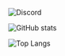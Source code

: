 ![Discord](https://img.shields.io/discord/797925849545441280?color=%237a8ece&label=Bluberry%20Base&logo=discord&logoColor=ffffff&style=for-the-badge)

![GitHub stats](https://github-readme-stats.vercel.app/api?username=echological)

![Top Langs](https://github-readme-stats.vercel.app/api/top-langs/?username=echological)
